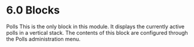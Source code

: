 # 6.0 Blocks

Polls
This is the only block in this module. It displays the currently active polls in a vertical stack. The contents of this block are configured through the Polls administration menu.


